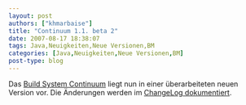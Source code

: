 ```yaml
---
layout: post
authors: ["khmarbaise"]
title: "Continuum 1.1. beta 2"
date: 2007-08-17 18:38:07
tags: Java,Neuigkeiten,Neue Versionen,BM
categories: [Java,Neuigkeiten,Neue Versionen,BM]
post-type: blog
---
```

Das [Build System Continuum](http://maven.apache.org/continuum) liegt nun in einer überarbeiteten neuen Version vor. 
Die Änderungen werden im [ChangeLog dokumentiert](http://jira.codehaus.org/secure/ReleaseNote.jspa?projectId=10540&styleName=Html&version=13606).
